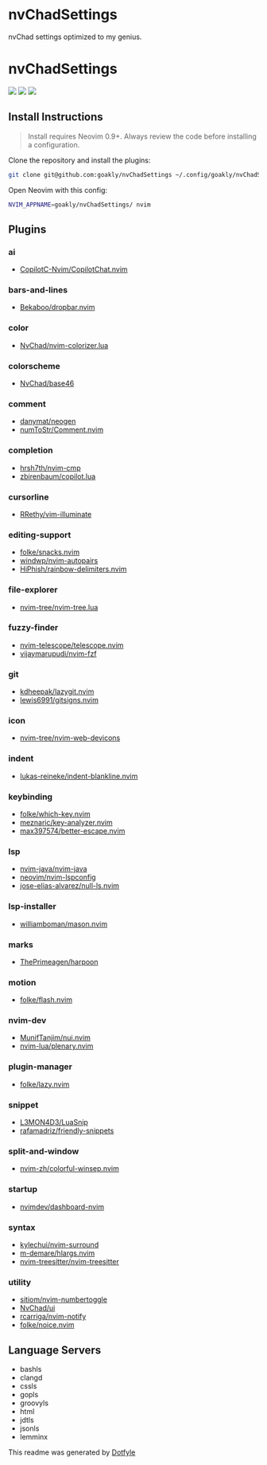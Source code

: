 # nvChadSettings
nvChad settings optimized to my genius.

# nvChadSettings

<a href="https://dotfyle.com/goakly/nvchadsettings"><img src="https://dotfyle.com/goakly/nvchadsettings/badges/plugins?style=flat" /></a>
<a href="https://dotfyle.com/goakly/nvchadsettings"><img src="https://dotfyle.com/goakly/nvchadsettings/badges/leaderkey?style=flat" /></a>
<a href="https://dotfyle.com/goakly/nvchadsettings"><img src="https://dotfyle.com/goakly/nvchadsettings/badges/plugin-manager?style=flat" /></a>


## Install Instructions

 > Install requires Neovim 0.9+. Always review the code before installing a configuration.

Clone the repository and install the plugins:

```sh
git clone git@github.com:goakly/nvChadSettings ~/.config/goakly/nvChadSettings
```

Open Neovim with this config:

```sh
NVIM_APPNAME=goakly/nvChadSettings/ nvim
```

## Plugins

### ai

+ [CopilotC-Nvim/CopilotChat.nvim](https://dotfyle.com/plugins/CopilotC-Nvim/CopilotChat.nvim)
### bars-and-lines

+ [Bekaboo/dropbar.nvim](https://dotfyle.com/plugins/Bekaboo/dropbar.nvim)
### color

+ [NvChad/nvim-colorizer.lua](https://dotfyle.com/plugins/NvChad/nvim-colorizer.lua)
### colorscheme

+ [NvChad/base46](https://dotfyle.com/plugins/NvChad/base46)
### comment

+ [danymat/neogen](https://dotfyle.com/plugins/danymat/neogen)
+ [numToStr/Comment.nvim](https://dotfyle.com/plugins/numToStr/Comment.nvim)
### completion

+ [hrsh7th/nvim-cmp](https://dotfyle.com/plugins/hrsh7th/nvim-cmp)
+ [zbirenbaum/copilot.lua](https://dotfyle.com/plugins/zbirenbaum/copilot.lua)
### cursorline

+ [RRethy/vim-illuminate](https://dotfyle.com/plugins/RRethy/vim-illuminate)
### editing-support

+ [folke/snacks.nvim](https://dotfyle.com/plugins/folke/snacks.nvim)
+ [windwp/nvim-autopairs](https://dotfyle.com/plugins/windwp/nvim-autopairs)
+ [HiPhish/rainbow-delimiters.nvim](https://dotfyle.com/plugins/HiPhish/rainbow-delimiters.nvim)
### file-explorer

+ [nvim-tree/nvim-tree.lua](https://dotfyle.com/plugins/nvim-tree/nvim-tree.lua)
### fuzzy-finder

+ [nvim-telescope/telescope.nvim](https://dotfyle.com/plugins/nvim-telescope/telescope.nvim)
+ [vijaymarupudi/nvim-fzf](https://dotfyle.com/plugins/vijaymarupudi/nvim-fzf)
### git

+ [kdheepak/lazygit.nvim](https://dotfyle.com/plugins/kdheepak/lazygit.nvim)
+ [lewis6991/gitsigns.nvim](https://dotfyle.com/plugins/lewis6991/gitsigns.nvim)
### icon

+ [nvim-tree/nvim-web-devicons](https://dotfyle.com/plugins/nvim-tree/nvim-web-devicons)
### indent

+ [lukas-reineke/indent-blankline.nvim](https://dotfyle.com/plugins/lukas-reineke/indent-blankline.nvim)
### keybinding

+ [folke/which-key.nvim](https://dotfyle.com/plugins/folke/which-key.nvim)
+ [meznaric/key-analyzer.nvim](https://dotfyle.com/plugins/meznaric/key-analyzer.nvim)
+ [max397574/better-escape.nvim](https://dotfyle.com/plugins/max397574/better-escape.nvim)
### lsp

+ [nvim-java/nvim-java](https://dotfyle.com/plugins/nvim-java/nvim-java)
+ [neovim/nvim-lspconfig](https://dotfyle.com/plugins/neovim/nvim-lspconfig)
+ [jose-elias-alvarez/null-ls.nvim](https://dotfyle.com/plugins/jose-elias-alvarez/null-ls.nvim)
### lsp-installer

+ [williamboman/mason.nvim](https://dotfyle.com/plugins/williamboman/mason.nvim)
### marks

+ [ThePrimeagen/harpoon](https://dotfyle.com/plugins/ThePrimeagen/harpoon)
### motion

+ [folke/flash.nvim](https://dotfyle.com/plugins/folke/flash.nvim)
### nvim-dev

+ [MunifTanjim/nui.nvim](https://dotfyle.com/plugins/MunifTanjim/nui.nvim)
+ [nvim-lua/plenary.nvim](https://dotfyle.com/plugins/nvim-lua/plenary.nvim)
### plugin-manager

+ [folke/lazy.nvim](https://dotfyle.com/plugins/folke/lazy.nvim)
### snippet

+ [L3MON4D3/LuaSnip](https://dotfyle.com/plugins/L3MON4D3/LuaSnip)
+ [rafamadriz/friendly-snippets](https://dotfyle.com/plugins/rafamadriz/friendly-snippets)
### split-and-window

+ [nvim-zh/colorful-winsep.nvim](https://dotfyle.com/plugins/nvim-zh/colorful-winsep.nvim)
### startup

+ [nvimdev/dashboard-nvim](https://dotfyle.com/plugins/nvimdev/dashboard-nvim)
### syntax

+ [kylechui/nvim-surround](https://dotfyle.com/plugins/kylechui/nvim-surround)
+ [m-demare/hlargs.nvim](https://dotfyle.com/plugins/m-demare/hlargs.nvim)
+ [nvim-treesitter/nvim-treesitter](https://dotfyle.com/plugins/nvim-treesitter/nvim-treesitter)
### utility

+ [sitiom/nvim-numbertoggle](https://dotfyle.com/plugins/sitiom/nvim-numbertoggle)
+ [NvChad/ui](https://dotfyle.com/plugins/NvChad/ui)
+ [rcarriga/nvim-notify](https://dotfyle.com/plugins/rcarriga/nvim-notify)
+ [folke/noice.nvim](https://dotfyle.com/plugins/folke/noice.nvim)
## Language Servers

+ bashls
+ clangd
+ cssls
+ gopls
+ groovyls
+ html
+ jdtls
+ jsonls
+ lemminx


 This readme was generated by [Dotfyle](https://dotfyle.com)
